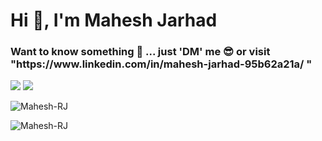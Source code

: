  <h1 align="left">Hi 👋, I'm Mahesh Jarhad</h1>
 
 <h3 align="left">  Want to know something 🤔 ... just 'DM' me 😎 or visit "https://www.linkedin.com/in/mahesh-jarhad-95b62a21a/ " </h3> 

<img src="https://github-readme-stats.vercel.app/api?username=Mahesh-RJ&show_icons=true&count_private=true&theme=gruvbox ">
<img  src="https://github-readme-stats.vercel.app/api/top-langs/?username=Mahesh-RJ&theme=dark&layout=compact" />


<p align="left"> <img src="https://komarev.com/ghpvc/?username=Mahesh-RJ&label=Profile%20views&color=0e75b6&style=flat" alt="Mahesh-RJ" /> </p>

<p><img align="center" src="https://github-readme-streak-stats.herokuapp.com/?user=Mahesh-RJ&" alt="Mahesh-RJ" /></p>



